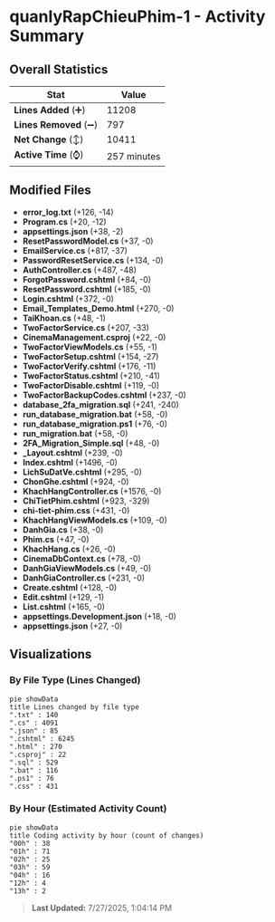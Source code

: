 # quanlyRapChieuPhim-1 - Activity Summary 

## Overall Statistics

| Stat                   | Value                                                             |
| ---------------------- | ----------------------------------------------------------------- |
| **Lines Added** (➕)   | 11208                                          |
| **Lines Removed** (➖) | 797                                        |
| **Net Change** (↕)    | 10411                |
| **Active Time** (⌚)   | 257 minutes |


## Modified Files
- **error_log.txt** (+126, -14)
- **Program.cs** (+20, -12)
- **appsettings.json** (+38, -2)
- **ResetPasswordModel.cs** (+37, -0)
- **EmailService.cs** (+817, -37)
- **PasswordResetService.cs** (+134, -0)
- **AuthController.cs** (+487, -48)
- **ForgotPassword.cshtml** (+84, -0)
- **ResetPassword.cshtml** (+185, -0)
- **Login.cshtml** (+372, -0)
- **Email_Templates_Demo.html** (+270, -0)
- **TaiKhoan.cs** (+48, -1)
- **TwoFactorService.cs** (+207, -33)
- **CinemaManagement.csproj** (+22, -0)
- **TwoFactorViewModels.cs** (+55, -1)
- **TwoFactorSetup.cshtml** (+154, -27)
- **TwoFactorVerify.cshtml** (+176, -11)
- **TwoFactorStatus.cshtml** (+210, -41)
- **TwoFactorDisable.cshtml** (+119, -0)
- **TwoFactorBackupCodes.cshtml** (+237, -0)
- **database_2fa_migration.sql** (+241, -240)
- **run_database_migration.bat** (+58, -0)
- **run_database_migration.ps1** (+76, -0)
- **run_migration.bat** (+58, -0)
- **2FA_Migration_Simple.sql** (+48, -0)
- **_Layout.cshtml** (+239, -0)
- **Index.cshtml** (+1496, -0)
- **LichSuDatVe.cshtml** (+295, -0)
- **ChonGhe.cshtml** (+924, -0)
- **KhachHangController.cs** (+1576, -0)
- **ChiTietPhim.cshtml** (+923, -329)
- **chi-tiet-phim.css** (+431, -0)
- **KhachHangViewModels.cs** (+109, -0)
- **DanhGia.cs** (+38, -0)
- **Phim.cs** (+47, -0)
- **KhachHang.cs** (+26, -0)
- **CinemaDbContext.cs** (+78, -0)
- **DanhGiaViewModels.cs** (+49, -0)
- **DanhGiaController.cs** (+231, -0)
- **Create.cshtml** (+128, -0)
- **Edit.cshtml** (+129, -1)
- **List.cshtml** (+165, -0)
- **appsettings.Development.json** (+18, -0)
- **appsettings.json** (+27, -0)

## Visualizations

### By File Type (Lines Changed)

```mermaid
pie showData
title Lines changed by file type
".txt" : 140
".cs" : 4091
".json" : 85
".cshtml" : 6245
".html" : 270
".csproj" : 22
".sql" : 529
".bat" : 116
".ps1" : 76
".css" : 431
```

### By Hour (Estimated Activity Count)

```mermaid
pie showData
title Coding activity by hour (count of changes)
"00h" : 38
"01h" : 71
"02h" : 25
"03h" : 59
"04h" : 16
"12h" : 4
"13h" : 2
```


> **Last Updated:** 7/27/2025, 1:04:14 PM